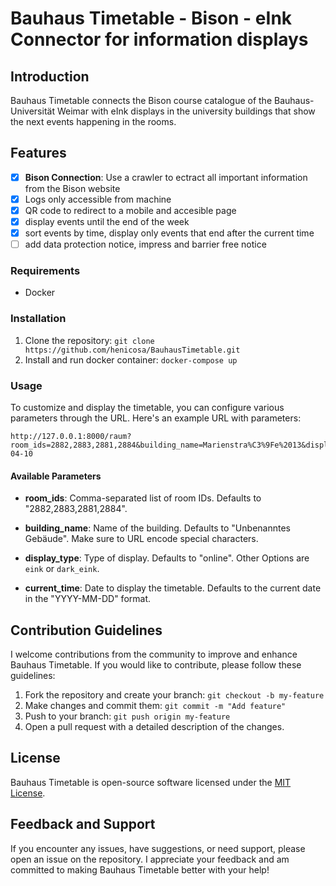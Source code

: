 # Bauhaus Timetable - Bison - eInk Connector for information displays

## Introduction

Bauhaus Timetable connects the Bison course catalogue of the Bauhaus-Universität Weimar with eInk displays in the university buildings that show the next events happening in the rooms.

## Features

- [X] **Bison Connection**: Use a crawler to ectract all important information from the Bison website
- [X] Logs only accessible from machine
- [X] QR code to redirect to a mobile and accesible page
- [X] display events until the end of the week
- [X] sort events by time, display only events that end after the current time
- [ ] add data protection notice, impress and barrier free notice

### Requirements

- Docker

### Installation

1. Clone the repository: `git clone https://github.com/henicosa/BauhausTimetable.git`
2. Install and run docker container: `docker-compose up`

### Usage

To customize and display the timetable, you can configure various parameters through the URL. Here's an example URL with parameters:

```plaintext
http://127.0.0.1:8000/raum?room_ids=2882,2883,2881,2884&building_name=Marienstra%C3%9Fe%2013&display_type=eink&current_time=2024-04-10
```

#### Available Parameters

- **room_ids**: Comma-separated list of room IDs. Defaults to "2882,2883,2881,2884".

- **building_name**: Name of the building. Defaults to "Unbenanntes Gebäude". Make sure to URL encode special characters.

- **display_type**: Type of display. Defaults to "online". Other Options are `eink` or `dark_eink`.

- **current_time**: Date to display the timetable. Defaults to the current date in the "YYYY-MM-DD" format.


## Contribution Guidelines

I welcome contributions from the community to improve and enhance Bauhaus Timetable. If you would like to contribute, please follow these guidelines:

1. Fork the repository and create your branch: `git checkout -b my-feature`
2. Make changes and commit them: `git commit -m "Add feature"`
3. Push to your branch: `git push origin my-feature`
4. Open a pull request with a detailed description of the changes.

## License

Bauhaus Timetable is open-source software licensed under the [MIT License](LICENSE).

## Feedback and Support

If you encounter any issues, have suggestions, or need support, please open an issue on the repository. I appreciate your feedback and am committed to making Bauhaus Timetable better with your help!






